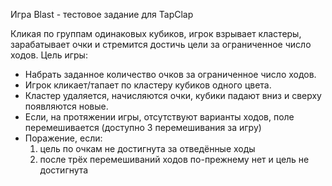 Игра Blast - тестовое задание для TapClap

Кликая по группам одинаковых кубиков, игрок взрывает кластеры, зарабатывает очки и стремится достичь цели за ограниченное число ходов.
Цель игры:
- Набрать заданное количество очков за ограниченное число ходов.
- Игрок кликает/тапает по кластеру кубиков одного цвета.
- Кластер удаляется, начисляются очки, кубики падают вниз и сверху появляются новые.
- Если, на протяжении игры, отсутствуют варианты ходов, поле перемешивается (доступно 3 перемешивания за игру)
- Поражение, если: 
    1. цель по очкам не достигнута за отведённые ходы
    2. после трёх перемешиваний ходов по-прежнему нет и цель не достигнута
